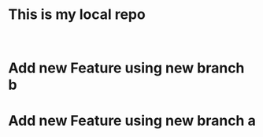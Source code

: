 # This is my local repo
<br>

# Add new Feature using new branch b

# Add new Feature using new  branch a
